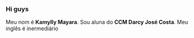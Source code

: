 ### Hi guys 
Meu nom é **Kamylly Mayara**. Sou aluna do **CCM Darcy José Costa**.
Meu inglês é inermediário
